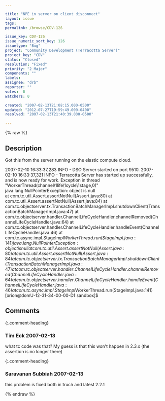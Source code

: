 ```yaml
---

title: "NPE in server on client disconnect"
layout: issue
tags: 
permalink: /browse/CDV-126

issue_key: CDV-126
issue_numeric_sort_key: 126
issuetype: "Bug"
project: "Community Development (Terracotta Server)"
project_key: "CDV"
status: "Closed"
resolution: "Fixed"
priority: "2 Major"
components: ""
labels: 
assignee: "drb"
reporter: ""
votes:  0
watchers: 0

created: "2007-02-13T21:08:15.000-0500"
updated: "2012-07-27T19:59:49.000-0400"
resolved: "2007-02-13T21:40:39.000-0500"

---
```




{% raw %}



## Description

<div markdown="1" class="description">

Got this from the server running on the elastic compute cloud.

2007-02-10 16:33:37,283 INFO - DSO Server started on port 9510.
2007-02-10 16:33:37,321 INFO - Terracotta Server has started up successfully, and is now ready for work.
Exception in thread "WorkerThread(channel\1life\1cycle\1stage,0)" java.lang.NullPointerException: object is null  
        at com.tc.util.Assert.assertNotNull(Assert.java:80)
        at com.tc.util.Assert.assertNotNull(Assert.java:84)
        at com.tc.objectserver.tx.TransactionBatchManagerImpl.shutdownClient(TransactionBatchManagerImpl.java:47)
        at com.tc.objectserver.handler.ChannelLifeCycleHandler.channelRemoved(ChannelLifeCycleHandler.java:64) 
        at com.tc.objectserver.handler.ChannelLifeCycleHandler.handleEvent(ChannelLifeCycleHandler.java:46)
        at com.tc.async.impl.StageImpl$WorkerThread.run(StageImpl.java:141)
java.lang.NullPointerException: object is null
        at com.tc.util.Assert.assertNotNull(Assert.java:80)
        at com.tc.util.Assert.assertNotNull(Assert.java:84)
        at com.tc.objectserver.tx.TransactionBatchManagerImpl.shutdownClient(TransactionBatchManagerImpl.java:47)
        at com.tc.objectserver.handler.ChannelLifeCycleHandler.channelRemoved(ChannelLifeCycleHandler.java:64) 
        at com.tc.objectserver.handler.ChannelLifeCycleHandler.handleEvent(ChannelLifeCycleHandler.java:46)
        at com.tc.async.impl.StageImpl$WorkerThread.run(StageImpl.java:141)
[orion@domU-12-31-34-00-00-D1 sandbox]$ 

</div>

## Comments


{:.comment-heading}
### **Tim Eck** <span class="date">2007-02-13</span>

<div markdown="1" class="comment">

what tc code was that? My guess is that this won't happen in 2.3.x (the assertion is no longer there)

</div>


{:.comment-heading}
### **Saravanan Subbiah** <span class="date">2007-02-13</span>

<div markdown="1" class="comment">

this problem is fixed both in truch and latest 2.2.1

</div>



{% endraw %}
